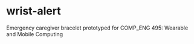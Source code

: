 # wrist-alert
Emergency caregiver bracelet prototyped for COMP_ENG 495: Wearable and Mobile Computing
